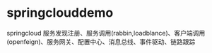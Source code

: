 # springclouddemo
springcloud 服务发现注册、服务调用(rabbin,loadblance)、客户端调用(openfeign)、服务网关、配置中心、消息总线、事件驱动、链路跟踪
